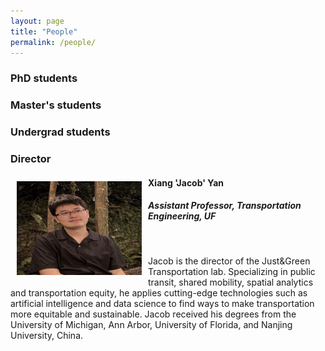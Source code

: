 ```yaml
---
layout: page
title: "People"
permalink: /people/
---
```




### PhD students

### Master's students

### Undergrad students

### Director

<img align="left" width="200" height="150" src="https://github.com/jacobyan0/jacobyan0.github.io/raw/master/images/photos/Yan.jpg" style="vertical-align:middle;margin: 10px 10px"> 

#### Xiang 'Jacob' Yan 
##### Assistant Professor, Transportation Engineering, UF

&nbsp;

Jacob is the director of the Just&Green Transportation lab. Specializing in public transit, shared mobility, spatial analytics and transportation equity, he applies cutting-edge technologies such as artificial intelligence and data science to find ways to make transportation more equitable and sustainable. Jacob received his degrees from the University of Michigan, Ann Arbor, University of Florida, and Nanjing University, China. 
